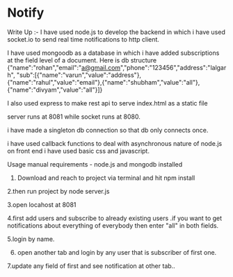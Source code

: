 # Notify

Write Up :-
I have used node.js to develop the backend in which i have used socket.io to send real time notifications to http client.

I have used mongoodb as a database in which i have added subscriptions at the field level of a document. Here is db structure
{"name":"rohan","email":"a@gmail.com","phone":"123456","address":"lalgarh",
"sub":[{"name":"varun","value":"address"},{"name":"rahul","value":"email"},{"name":"shubham","value":"all"},{"name":"divyam","value":"all"}]}

I also used express to make rest api to serve index.html as a static file 

server runs at 8081 while socket runs at 8080.

i have made a singleton db connection so that db only connects once.

i have used callback functions to deal with asynchronous nature of node.js
on front end i have used basic css and javascript.




Usage manual
requirements - node.js and mongodb installed

1. Download and reach to project via terminal and hit npm install

2.then run project by node server.js

3.open locahost at 8081

4.first add users and subscribe to already existing users .if you want to get notifications about everything of everybody then 
enter "all" in both fields.

5.login by name.

6. open another tab and login by any user that is subscriber of first one.

7.update any field of first and see notification at other tab..
